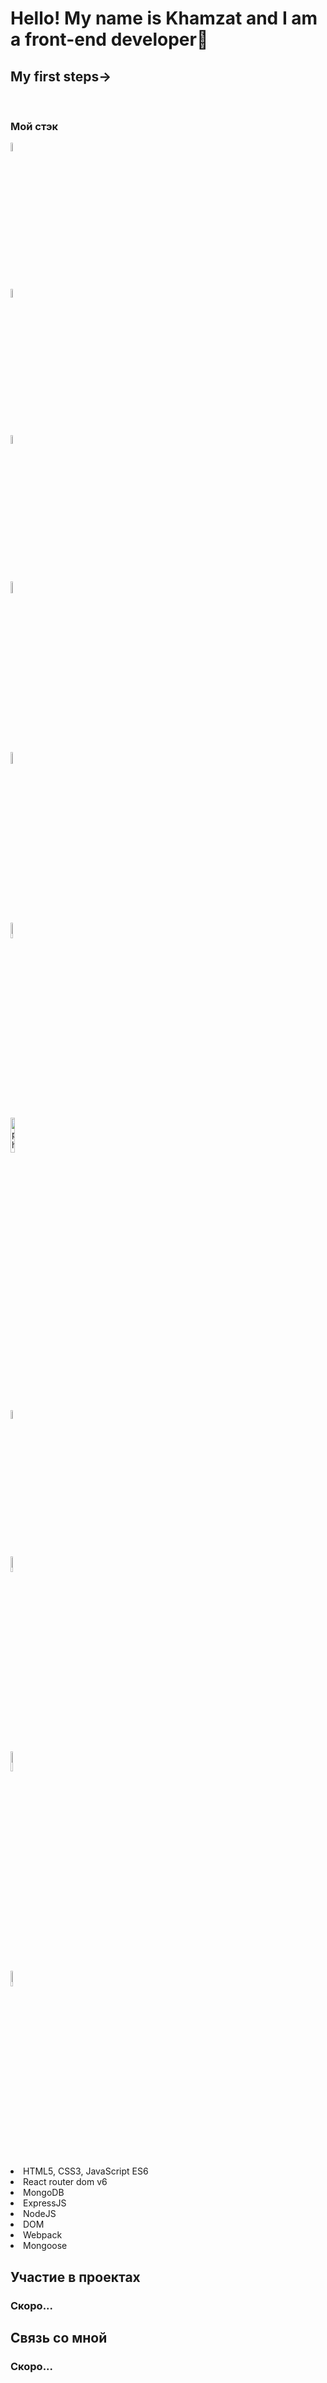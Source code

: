 <h1 aligt>Hello! My name is Khamzat and I am a front-end developer🌱</h1>
  
  <h2>My first steps→</h2>
  <br />


<h3>Мой стэк</h3>

  <img width=6% src="https://cdn1.iconfinder.com/data/icons/akar-vol-1/24/nextjs-fill-256.png"/>
    <br />
<img width=6% src="https://cdn0.iconfinder.com/data/icons/logos-brands-in-colors/128/react-256.png" alt="photoReact" />
  <br />
  <img width=6%  src="https://cdn4.iconfinder.com/data/icons/logos-brands-5/24/redux-256.png" alt="photoReact" />
    <br />
 <img width=7% src="https://cdn3.iconfinder.com/data/icons/picons-social/57/10-html5-256.png" alt="photoReact" />
   <br />
 <img width=7% src="https://cdn0.iconfinder.com/data/icons/logos-21/40/CSS3-256.png" alt="photoReact" />
   <br />
        <img  width=8% src="https://cdn2.iconfinder.com/data/icons/designer-skills/128/code-programming-javascript-software-develop-command-language-256.png" alt="photoJs" />
          <br />
          <img width=12% src="https://www.codesmith.io/hs-fs/hubfs/Blog%20Images/Blog%20Photos/react-router-logo.png?width=600&name=react-router-logo.png" alt="photoJs" />
            <br />

 <img width=6% src="https://cdn4.iconfinder.com/data/icons/logos-3/512/mongodb-2-256.png" alt="photoJs" />
   <br />
              <img  width=8% src="https://the-guild.dev/blog-assets/nodejs-esm/nodejs_logo.png" alt="photoJs" />
                <br />
              <img  width=9% src="https://www.vectorlogo.zone/logos/expressjs/expressjs-ar21.svg" alt="photoJs" />
                <br />
                            <img width=8% src="https://camo.githubusercontent.com/7c669e872b214571ae0b5097e8d3db369225a806dc2ce9a436cde3497164310c/687474703a2f2f6d6f6e676f64622d746f6f6c732e636f6d2f696d672f6d6f6e676f6f73652e706e67" alt="photoJs" />


  <li>HTML5, CSS3, JavaScript ES6</li>
  <li>React router dom v6</li>
  <li>MongoDB</li>
  <li>ExpressJS</li>
  <li>NodeJS</li>
  <li>DOM</li>
  <li>Webpack</li>
  <li>Mongoose</li>
</ul>

<h2>Участие в проектах</h2>
</hr>
<h3>Скоро...</h3>

<h2>Связь со мной</h2>
<h3>Скоро...</h3>
